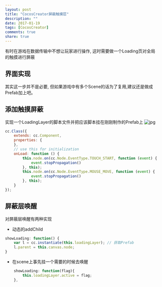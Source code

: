 ```yaml
---
layout: post
title: "CocosCreator屏蔽触摸层"
description: ""
date: 2017-01-19
tags: [CocosCreator]
comments: true
share: true
---
```


有时在游戏在数据传输中不想让玩家进行操作, 这时需要做一个Loading页对全局的触摸进行屏蔽


## 界面实现
其实这一步并不是必要, 但如果游戏中有多个Scene的话为了复用,建议还是做成Prefab加上吧。


## 添加触摸屏蔽
实现一个LoadingLayer的脚本文件并把应该脚本挂在刚刚制作的Prefab上
![jpg](http://7xqmjb.com1.z0.glb.clouddn.com/20170118148471168476542.jpg?imageView2/0/format/jpg)

 
``` js
cc.Class({
    extends: cc.Component,
    properties: {
    },
    // use this for initialization
    onLoad: function () {
        this.node.on(cc.Node.EventType.TOUCH_START, function (event) {
            event.stopPropagation()
        }, this);
        this.node.on(cc.Node.EventType.MOUSE_MOVE, function (event) {
            event.stopPropagation()
        }, this);
    }
});
```

## 屏蔽层唤醒

对屏蔽层唤醒有两种实现

* 动态的addChild

``` javascript
showLoading: function() {
    var l = cc.instantiate(this.loadingLayer); // 获取Prefab
    l.parent = this.canvas.node;
}
```

* 在scene上事先挂一个需要的时候去唤醒

``` javascript
    showLoading: function(flag){
        this.loadingLayer.active = flag;
    },
```

